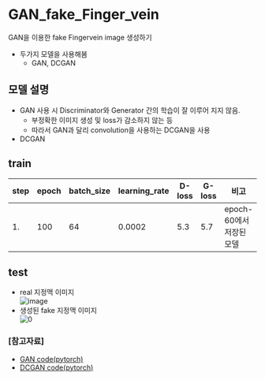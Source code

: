 # GAN_fake_Finger_vein
GAN을 이용한 fake Fingervein image 생성하기
- 두가지 모델을 사용해봄
  - GAN, DCGAN
## 모델 설명
- GAN 사용 시 Discriminator와 Generator 간의 학습이 잘 이루어 지지 않음.
  - 부정확한 이미지 생성 및 loss가 감소하지 않는 등 
  - 따라서 GAN과 달리 convolution을 사용하는 DCGAN을 사용
- DCGAN

## train
|step|epoch|batch_size|learning_rate|D-loss|G-loss|비고|
|---|---|---|---|---|---|---|
|1.|100|64|0.0002|5.3|5.7|epoch-60에서 저장된 모델|

## test
- real 지정맥 이미지\
![image](https://user-images.githubusercontent.com/70633080/127966233-167bf36a-d6fa-467d-b3ec-d54971622af7.png)
- 생성된 fake 지정맥 이미지\
![0](https://user-images.githubusercontent.com/70633080/127965412-eb0e7e87-e849-4638-a28a-69f9a2539869.jpg)
### [참고자료]
- [GAN code(pytorch)](https://github.com/eriklindernoren/PyTorch-GAN/blob/master/implementations/gan/gan.py)
- [DCGAN code(pytorch)](https://pytorch.org/tutorials/beginner/dcgan_faces_tutorial.html)
